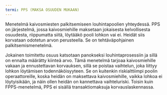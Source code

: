 ```yaml
---
termi: PPS (MAKSA OSUUDEN MUKAAN)
---
```


Menetelmä kaivosmiesten palkitsemiseen louhintapoolien yhteydessä. PPS on järjestelmä, jossa kaivosmiehille maksetaan jokaisesta kelvollisesta osuudesta, riippumatta siitä, löytääkö pooli lohkon vai ei. Heidät siis korvataan odotetun arvon perusteella. Se on tehtäväpohjainen palkitsemismenetelmä.

Jokainen toimitettu osuus katsotaan panokseksi louhintaprosessiin ja sillä on ennalta määrätty kiinteä arvo. Tämä menetelmä tarjoaa kaivosmiehille vakaan ja ennustettavan korvauksen, sillä se poistaa vaihtelun, joka liittyy lohkon löytämisen todennäköisyyteen. Se on kuitenkin riskialttiimpi poolin operaattoreille, koska heidän on maksettava kaivosmiehille, vaikka lohkoa ei löytyisikään, ja näin ollen heidän on kannettava vaihteluriski. Toisin kuin FPPS-menetelmä, PPS ei sisällä transaktiomaksuja korvauslaskennassa.